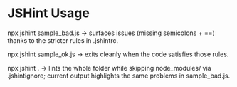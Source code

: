 # JSHint Usage

npx jshint sample_bad.js → surfaces issues (missing semicolons + ==) thanks to the stricter rules in .jshintrc.

npx jshint sample_ok.js → exits cleanly when the code satisfies those rules.

npx jshint . → lints the whole folder while skipping node_modules/ via .jshintignore; current output highlights the same problems in sample_bad.js.